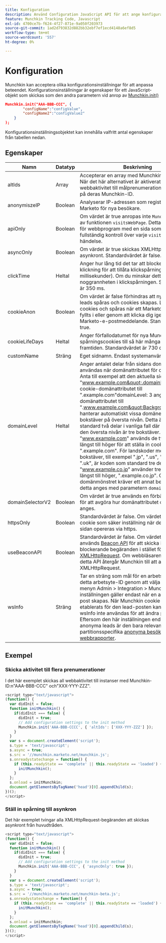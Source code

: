 ```yaml
---
title: Konfiguration
description: Använd Configuration JavaScript API för att ange konfigurationsvärden när du använder Munchkin.
feature: Munchkin Tracking Code, Javascript
exl-id: 4700ce7b-f624-4f27-871e-9a050f203973
source-git-commit: 1ad2d793832d882bb32ebf7ef1ecd4148a6ef8d5
workflow-type: tm+mt
source-wordcount: '557'
ht-degree: 0%

---
```


# Konfiguration

Munchkin kan acceptera olika konfigurationsinställningar för att anpassa beteendet. Konfigurationsinställningar är egenskaper för ett JavaScript-objekt som skickas som den andra parametern vid anrop av [Munchkin.init()](api-reference.md#munchkin_init)

```json
Munchkin.init("AAA-BBB-CCC", {
        "configName":"configValue",
        "configName2":"configValue2"
    }
);
```

Konfigurationsinställningsobjektet kan innehålla valfritt antal egenskaper från tabellen nedan.

## Egenskaper

| Namn | Datatyp | Beskrivning |
|---|---|---|
| altIds | Array | Accepterar en array med Munchkin ID-strängar. När det här alternativet är aktiverat dupliceras all webbaktivitet till målprenumerationerna, baserat på deras Munchkin-ID. |
| anonymiszeIP | Boolean | Analyserar IP-adressen som registrerats i Marketo för nya besökare. |
| apiOnly | Boolean | Om värdet är true anropas inte `Munchkin.Init()` av funktionen `visitsWebPage`. Detta är användbart för webbprogram med en sida som behöver fullständig kontroll över varje `visitsWebPage`-händelse. |
| asyncOnly | Boolean | Om värdet är true skickas XMLHttpRequest asynkront. Standardvärdet är false. |
| clickTime | Heltal | Anger hur lång tid det tar att blockera efter en klickning för att tillåta klickspårningsbegäran (i millisekunder). Om du minskar detta minskar noggrannheten i klickspårningen. Standardvärdet är 350 ms. |
| cookieAnon | Boolean | Om värdet är false förhindras att nya anonyma leads spåras och cookies skapas. Leads har cookies och spåras när ett Marketo-formulär har fyllts i eller genom att klicka dig igenom via ett Marketo-e-postmeddelande. Standardvärdet är true. |
| cookieLifeDays | Heltal | Anger förfallodatumet för nya Munchkin-spårningscookies till så här många dagar i framtiden. Standardvärdet är 730 dagar (2 år). |
| customName | Sträng | Eget sidnamn. Endast systemanvändning. |
| <a name="domainlevel"></a>domainLevel | Heltal | Anger antalet delar från sidans domän som ska användas när domänattributet för cookien anges. Anta till exempel att den aktuella siddomänen är &quot;www.example.com&quot;.domainLevel: 2 anger cookie-domänattributet till &quot;.example.com&quot;domainLevel: 3 anger cookie-domänattributet till &quot;.www.example.com&quot;Background:Munchkin hanterar automatiskt vissa domäner med två bokstäver på översta nivån. Detta är som standard två delar i vanliga fall där domänen på den översta nivån är tre bokstäver. Till exempel &quot;www.example.com&quot; används de två delarna längst till höger för att ställa in cookien &quot;.example.com&quot;. För landskoder med två bokstäver, till exempel &quot;.jp&quot;, &quot;.us&quot;, &quot;.cn&quot; och &quot;.uk&quot;, är koden som standard tre delar. Exempel: &quot;www.example.co.jp&quot; använder tre domändelar längst till höger, &quot;.example.co.jp&quot;. Om domänmönstret kräver ett annat beteende måste detta anges med parametern `domainLevel`. |
| domainSelectorV2 | Boolean | Om värdet är true används en förbättrad metod för att avgöra hur domänattributet cookie ska anges. |
| httpsOnly | Boolean | Standardvärdet är false. Om värdet är true anges cookie som säker inställning när den spårade sidan opereras via https. |
| useBeaconAPI | Boolean | Standardvärdet är false. Om värdet är true används [Beacon API](https://developer.mozilla.org/en-US/docs/Web/API/Beacon_API) för att skicka icke-blockerande begäranden i stället för [XMLHttpRequest](https://developer.mozilla.org/en-US/docs/Web/API/XMLHttpRequest). Om webbläsaren inte stöder detta API återgår Munchkin till att använda XMLHttpRequest. |
| wsInfo | Sträng | Tar en sträng som mål för en arbetsyta. Du får detta arbetsyte-ID genom att välja Workspace på menyn Admin > Integration > Munchkin. Den här inställningen gäller endast när en anonym lead-post skapas. När Munchkin cookie-värdet har etablerats för den lead-posten kan parametern wsInfo inte användas för att ändra partitionen. Eftersom den här inställningen endast påverkar anonyma leads är den bara relevant för partitionsspecifika [anonyma besökare i webbrapporter](https://experienceleague.adobe.com/en/docs/marketo/using/product-docs/reporting/basic-reporting/report-activity/display-people-or-anonymous-visitors-in-web-reports). |

## Exempel

### Skicka aktivitet till flera prenumerationer

I det här exemplet skickas all webbaktivitet till instanser med Munchkin-ID:n&quot;AAA-BBB-CCC&quot; och&quot;XXX-YYY-ZZZ&quot;.

```javascript
<script type="text/javascript">
(function() {
  var didInit = false;
  function initMunchkin() {
    if(didInit === false) {
      didInit = true;
      // Add configuration settings to the init method
      Munchkin.init('AAA-BBB-CCCC', { 'altIds': ['XXX-YYY-ZZZ'] });
    }
  }
  var s = document.createElement('script');
  s.type = 'text/javascript';
  s.async = true;
  s.src = '//munchkin.marketo.net/munchkin.js';
  s.onreadystatechange = function() {
    if (this.readyState == 'complete' || this.readyState == 'loaded') {
      initMunchkin();
    }
  };
  s.onload = initMunchkin;
  document.getElementsByTagName('head')[0].appendChild(s);
})();
</script>
```

### Ställ in spårning till asynkron

Det här exemplet tvingar alla XMLHttpRequest-begäranden att skickas asynkront från huvudtråden.

```javascript
<script type="text/javascript">
(function() {
  var didInit = false;
  function initMunchkin() {
    if(didInit === false) {
      didInit = true;
      // Add configuration settings to the init method
      Munchkin.init('AAA-BBB-CCC', { 'asyncOnly': true });
    }
  }
  var s = document.createElement('script');
  s.type = 'text/javascript';
  s.async = true;
  s.src = '//munchkin.marketo.net/munchkin-beta.js';
  s.onreadystatechange = function() {
    if (this.readyState == 'complete' || this.readyState == 'loaded') {
      initMunchkin();
    }
  };
  s.onload = initMunchkin;
  document.getElementsByTagName('head')[0].appendChild(s);
})();
</script>
```
